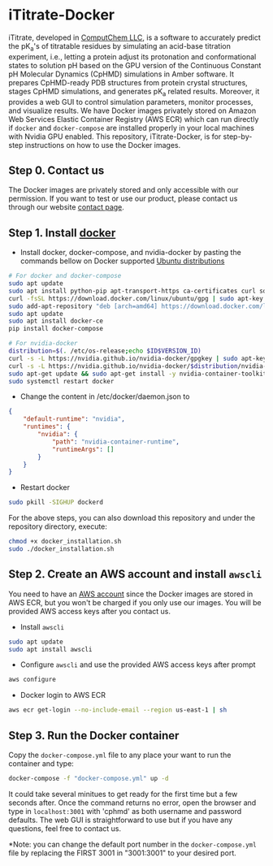 # iTitrate-Docker

iTitrate, developed in [ComputChem LLC](https://www.computchem.com/),  is a software to accurately predict the pK<sub>a</sub>'s of titratable residues by simulating an acid-base titration experiment, i.e., letting a protein adjust its protonation and conformational states to solution pH based on the GPU version of the Continuous Constant pH Molecular Dynamics (CpHMD) simulations in Amber software. It prepares CpHMD-ready PDB structures from protein crystal structures, stages CpHMD simulations, and generates pK<sub>a</sub> related results. Moreover, it provides a web GUI to control simulation parameters, monitor processes, and visualize results. We have Docker images privately stored on Amazon Web Services Elastic Container Registry (AWS ECR) which can run directly if `docker` and `docker-compose` are installed properly in your local machines with Nvidia GPU enabled. This repository, iTitrate-Docker, is for step-by-step instructions on how to use the Docker images.

## Step 0. Contact us

The Docker images are privately stored and only accessible with our permission. If you want to test or use our product, please contact us through our website [contact page](https://www.computchem.com/contact).

## Step 1. Install [docker](https://www.docker.com/)

- Install docker, docker-compose, and nvidia-docker by pasting the commands bellow on Docker supported [Ubuntu distributions](https://download.docker.com/linux/ubuntu/dists/)

```bash
# For docker and docker-compose
sudo apt update
sudo apt install python-pip apt-transport-https ca-certificates curl software-properties-common
curl -fsSL https://download.docker.com/linux/ubuntu/gpg | sudo apt-key add -
sudo add-apt-repository "deb [arch=amd64] https://download.docker.com/linux/ubuntu bionic stable"  # replace 'bionic' with other supported distributions listed on https://download.docker.com/linux/ubuntu/dists/.
sudo apt update
sudo apt install docker-ce
pip install docker-compose

# For nvidia-docker
distribution=$(. /etc/os-release;echo $ID$VERSION_ID)
curl -s -L https://nvidia.github.io/nvidia-docker/gpgkey | sudo apt-key add -
curl -s -L https://nvidia.github.io/nvidia-docker/$distribution/nvidia-docker.list | sudo tee /etc/apt/sources.list.d/nvidia-docker.list
sudo apt-get update && sudo apt-get install -y nvidia-container-toolkit nvidia-docker2
sudo systemctl restart docker
```

- Change the content in /etc/docker/daemon.json to

```json
{
    "default-runtime": "nvidia",
    "runtimes": {
        "nvidia": {
            "path": "nvidia-container-runtime",
            "runtimeArgs": []
        }
    }
}
```

- Restart docker

```bash
sudo pkill -SIGHUP dockerd
```

For the above steps, you can also download this repository and under the repository directory, execute:

```bash
chmod +x docker_installation.sh
sudo ./docker_installation.sh
```

## Step 2. Create an AWS account and install `awscli`

You need to have an [AWS account](https://aws.amazon.com/) since the Docker images are stored in AWS ECR, but you won't be charged if you only use our images. You will be provided AWS access keys after you contact us.

- Install `awscli`

```bash
sudo apt update
sudo apt install awscli
```

- Configure `awscli` and use the provided AWS access keys after prompt

```bash
aws configure
```

- Docker login to AWS ECR

```bash
aws ecr get-login --no-include-email --region us-east-1 | sh
```

## Step 3. Run the Docker container

Copy the `docker-compose.yml` file to any place your want to run the container and type:

```bash
docker-compose -f "docker-compose.yml" up -d
```

It could take several minitues to get ready for the first time but a few seconds after. Once the command returns no error, open the browser and type in `localhost:3001` with 'cphmd' as both username and password defaults. The web GUI is straightforward to use but if you have any questions, feel free to contact us.

*Note: you can change the default port number in the `docker-compose.yml` file by replacing the FIRST 3001 in "3001:3001" to your desired port.
